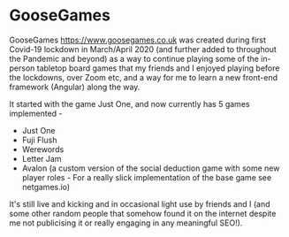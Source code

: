 # GooseGames

GooseGames https://www.goosegames.co.uk was created during first Covid-19 lockdown in March/April 2020 (and further added to throughout the Pandemic and beyond) as a way to continue playing some of the in-person tabletop board games that my friends and I enjoyed playing before the lockdowns, over Zoom etc, and a way for me to learn a new front-end framework (Angular) along the way.

It started with the game Just One, and now currently has 5 games implemented - 
 - Just One
 - Fuji Flush
 - Werewords
 - Letter Jam
 - Avalon (a custom version of the social deduction game with some new player roles - For a really slick implementation of the base game see netgames.io)
 
It's still live and kicking and in occasional light use by friends and I (and some other random people that somehow found it on the internet despite me not publicising it or really engaging in any meaningful SEO!).
